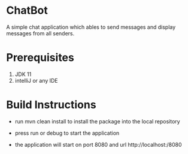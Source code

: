 # ChatBot

A simple chat application which ables to send messages and display messages from all senders.

# Prerequisites

1. JDK 11
2. intelliJ or any IDE

# Build Instructions

- run mvn clean install to install the package into the local repository

- press run or debug to start the application

- the application will start on port 8080 and url http://localhost:/8080
   
